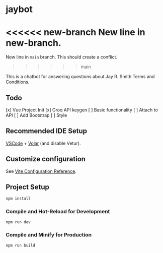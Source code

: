 # jaybot

<<<<<< new-branch
New line in new-branch.
======
New line in `main` branch. This should create a conflict.
>>>>>> main

This is a chatbot for answering questions about Jay R. Smith Terms and Conditions.

## Todo

[x] Vue Project Init
[x] Groq API keygen
[ ] Basic functionality
[ ] Attach to API
[ ] Add Bootstrap
[ ] Style 


## Recommended IDE Setup

[VSCode](https://code.visualstudio.com/) + [Volar](https://marketplace.visualstudio.com/items?itemName=Vue.volar) (and disable Vetur).

## Customize configuration

See [Vite Configuration Reference](https://vitejs.dev/config/).

## Project Setup

```sh
npm install
```

### Compile and Hot-Reload for Development

```sh
npm run dev
```

### Compile and Minify for Production

```sh
npm run build
```
